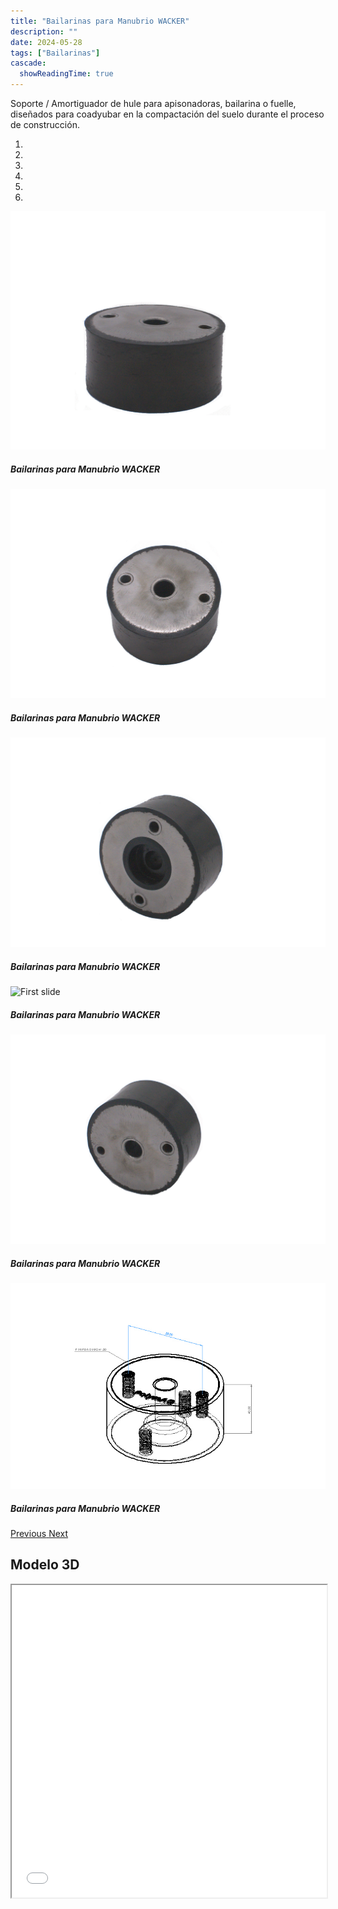 ```yaml
---
title: "Bailarinas para Manubrio WACKER"
description: ""
date: 2024-05-28
tags: ["Bailarinas"]
cascade:
  showReadingTime: true
---
```


Soporte / Amortiguador de hule para apisonadoras, bailarina o fuelle, diseñados para coadyubar en la compactación del suelo durante el proceso de construcción. 

<head>
  <meta charset="UTF-8">
  <meta name="viewport" content="width=device-width, initial-scale=1.0">
  <link rel="stylesheet" href="https://cdn.jsdelivr.net/npm/bootstrap@4.0.0/dist/css/bootstrap.min.css"
    integrity="sha384-Gn5384xqQ1aoWXA+058RXPxPg6fy4IWvTNh0E263XmFcJlSAwiGgFAW/dAiS6JXm" crossorigin="anonymous">
  <link rel="stylesheet" href="style.css">
</head>

<body>
  <div class="row">
    <div id="carouselExampleIndicators" class="carousel slide" data-ride="carousel">
      <ol class="carousel-indicators">
        <li data-target="#carouselExampleIndicators" data-slide-to="0" class="active"></li>
        <li data-target="#carouselExampleIndicators" data-slide-to="1"></li>
        <li data-target="#carouselExampleIndicators" data-slide-to="2"></li>
        <li data-target="#carouselExampleIndicators" data-slide-to="3"></li>
        <li data-target="#carouselExampleIndicators" data-slide-to="4"></li>
        <li data-target="#carouselExampleIndicators" data-slide-to="5"></li>
      </ol>
      <div class="carousel-inner">
        <div class="carousel-item active">
          <img class="d-block w-100"
            src="imges/DSC_1090.jpg"
            alt="First slide">
          <div class="carousel-caption d-none d-md-block">
            <h5>Bailarinas para Manubrio WACKER</h5>
          </div>
        </div>
        <div class="carousel-item">
          <img class="d-block w-100"
            src="imges/DSC_1091.jpg"
            alt="First slide">
          <div class="carousel-caption d-none d-md-block">
            <h5>Bailarinas para Manubrio WACKER</h5>
          </div>
        </div>
        <div class="carousel-item">
          <img class="d-block w-100"
            src="imges/DSC_1092.jpg"
            alt="First slide">
          <div class="carousel-caption d-none d-md-block">
            <h5>Bailarinas para Manubrio WACKER</h5>
          </div>
        </div>
        <div class="carousel-item">
          <img class="d-block w-100"
            src="imges/DSC_1093.jpg"
            alt="First slide">
          <div class="carousel-caption d-none d-md-block">
            <h5>Bailarinas para Manubrio WACKER</h5>
          </div>
        </div>
        <div class="carousel-item">
          <img class="d-block w-100"
            src="imges/DSC_1094.jpg"
            alt="First slide">
          <div class="carousel-caption d-none d-md-block">
            <h5>Bailarinas para Manubrio WACKER</h5>
          </div>
        </div>
        <div class="carousel-item">
          <img class="d-block w-100"
            src="imges/SAM-001.JPG"
            alt="First slide">
          <div class="carousel-caption d-none d-md-block">
            <h5>Bailarinas para Manubrio WACKER</h5>
          </div>
        </div>
      </div>
      <a class="carousel-control-prev" href="#carouselExampleIndicators" role="button" data-slide="prev">
        <span class="carousel-control-prev-icon" aria-hidden="true"></span>
        <span class="sr-only">Previous</span>
      </a>
      <a class="carousel-control-next" href="#carouselExampleIndicators" role="button" data-slide="next">
        <span class="carousel-control-next-icon" aria-hidden="true"></span>
        <span class="sr-only">Next</span>
      </a>
    </div>
  </div>
  
  ## Modelo 3D

  <script src="https://code.jquery.com/jquery-3.2.1.slim.min.js"
    integrity="sha384-KJ3o2DKtIkvYIK3UENzmM7KCkRr/rE9/Qpg6aAZGJwFDMVNA/GpGFF93hXpG5KkN"
    crossorigin="anonymous"></script>
  <script src="https://cdn.jsdelivr.net/npm/popper.js@1.12.9/dist/umd/popper.min.js"
    integrity="sha384-ApNbgh9B+Y1QKtv3Rn7W3mgPxhU9K/ScQsAP7hUibX39j7fakFPskvXusvfa0b4Q"
    crossorigin="anonymous"></script>
  <script src="https://cdn.jsdelivr.net/npm/bootstrap@4.0.0/dist/js/bootstrap.min.js"
    integrity="sha384-JZR6Spejh4U02d8jOt6vLEHfe/JQGiRRSQQxSfFWpi1MquVdAyjUar5+76PVCmYl"
    crossorigin="anonymous"></script>
</body>


<script>
  setTimeout(() => {
    var element = document.getElementById("search-button");
    var divElement = document.getElementById('search-wrapper');
    element.onclick = function() {
      divElement.style.setProperty('visibility', 'visible', 'important');
  }
}, "1000");
</script>


<iframe src="model/model.html" width="100%" height="500px"></iframe>